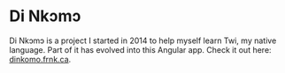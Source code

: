 # Di Nkɔmɔ

Di Nkɔmɔ is a project I started in 2014 to help myself learn Twi, my native language. Part of it has evolved into this Angular app. Check it out here: [dinkomo.frnk.ca](http://dinkomo.frnk.ca).
